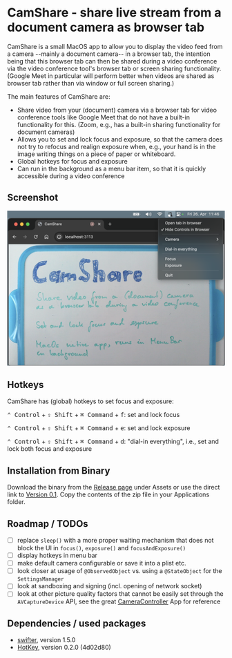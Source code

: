 #  CamShare - share live stream from a document camera as browser tab

CamShare is a small MacOS app to allow you to display the video feed from a camera --mainly a document camera-- 
in a browser tab, the intention being that this browser tab can then be shared during a video conference via 
the video conference tool's browser tab or screen sharing functionality.  (Google Meet in particular will perform
better when videos are shared as browser tab rather than via window or full screen sharing.)

The main features of CamShare are:
* Share video from your (document) camera via a browser tab for video conference tools like Google Meet
  that do not have a built-in functionality for this.  (Zoom, e.g., has a built-in sharing functionality
  for document cameras)
* Allows you to set and lock focus and exposure, so that the camera does not try to refocus and realign exposure
  when, e.g., your hand is in the image writing things on a piece of paper or whiteboard.
* Global hotkeys for focus and exposure  
* Can run in the background as a menu bar item, so that it is quickly accessible during a video conference

## Screenshot

![Screenshot of CamShare](./camshare-screenshot.png?raw=true "Screenshot")

## Hotkeys

CamShare has (global) hotkeys to set focus and exposure:

<kbd>⌃ Control</kbd> + <kbd>⇧ Shift</kbd> + <kbd>⌘ Command</kbd> + <kbd>f</kbd>: set and lock focus

<kbd>⌃ Control</kbd> + <kbd>⇧ Shift</kbd> + <kbd>⌘ Command</kbd> + <kbd>e</kbd>: set and lock exposure

<kbd>⌃ Control</kbd> + <kbd>⇧ Shift</kbd> + <kbd>⌘ Command</kbd> + <kbd>d</kbd>: "dial-in everything", 
i.e., set and lock both focus and exposure

## Installation from Binary

Download the binary from the [Release page](https://github.com/mieckert/CamShare/releases) under Assets
or use the direct link to [Version 0.1](https://github.com/mieckert/CamShare/releases/download/v0.1/CamShare.v0.1.zip).
Copy the contents of the zip file in your Applications folder.

## Roadmap / TODOs
- [ ] replace `sleep()` with a more proper waiting mechanism that does not block the UI in `focus()`,
      `exposure()` and `focusAndExposure()`
- [ ] display hotkeys in menu bar
- [ ] make default camera configurable or save it into a plist etc.
- [ ] look closer at usage of `@ObservedObject` vs. using a `@StateObject` for the `SettingsManager`
- [ ] look at sandboxing and signing (incl. opening of network socket)
- [ ] look at other picture quality factors that cannot be easily set through the `AVCaptureDevice` API,
      see the great [CameraController](https://github.com/Itaybre/CameraController) App for reference
 
## Dependencies / used packages
- [swifter](https://github.com/httpswift/swifter), version 1.5.0
- [HotKey](https://github.com/soffes/HotKey), version 0.2.0 (4d02d80)
